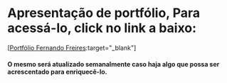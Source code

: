 # Apresentação de portfólio, Para acessá-lo, click no link a baixo:
[[Portfólio Fernando Freires](https://fernando-freires.github.io/):target="_blank"]

#### O mesmo será atualizado semanalmente caso haja algo que possa ser acrescentado para enriquecê-lo.
